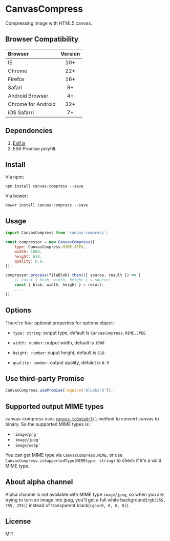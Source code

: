# CanvasCompress

Compressing image with HTML5 canvas.

## Browser Compatibility

| Browser | Version |
| :------ | :-----: |
| IE      | 10+     |
| Chrome  | 22+     |
| Firefox | 16+     |
| Safari  | 8+      |
| Android Browser | 4+ |
| Chrome for Android | 32+ |
| iOS Safarri | 7+ |

## Dependencies

1. [Exif.js](https://github.com/exif-js/exif-js)
2. ES6 Promise polyfill.

## Install

Via npm:

```
npm install canvas-compress --save
```

Via bower:

```
bower install canvas-compress --save
```

## Usage

```javascript
import CanvasCompress from 'canvas-compress';

const compressor = new CanvasCompress({
    type: CanvasCompress.MIME.JPEG,
    width: 1000,
    height: 618,
    quality: 0.9,
});

compressor.process(fileBlob).then(({ source, result }) => {
    // const { blob, width, height } = source;
    const { blob, width, height } = result;
    ...
});
```

## Options

There're four optional properties for options object:

- `type: string`: output type, default is `CanvasCompress.MIME.JPEG`

- `width: number`: output width, default is `1000`

- `height: number`: ouput height, default is `618`

- `quality: number`: output quality, defalut is `0.9`

## Use third-party Promise

```javascript
CanvasCompress.usePromise(require('bluebird'));
```

## Supported output MIME types

canvas-compress uses [`canvas.toDataUrl()`](https://developer.mozilla.org/en-US/docs/Web/API/HTMLCanvasElement/toDataURL) method to convert canvas to binary. So the supported MIME types is:

- `'image/png'`
- `'image/jpeg'`
- `'image/webp'`

You can get MIME type via `CanvasCompress.MIME`, or use `CanvasCompress.isSupportedType(MIMEtype: string)` to check if it's a valid MIME type.

## About alpha channel

Alpha channel is not available with MIME type `image/jpeg`, so when you are trying to turn an image into jpeg, you'll get a full white background(`rgb(255, 255, 255)`) instead of transparent black(`rgba(0, 0, 0, 0)`).

## License

MIT.
